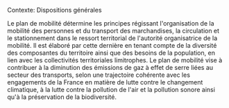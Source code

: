 Contexte: Dispositions générales

Le plan de mobilité détermine les principes régissant l'organisation de la mobilité des personnes et du transport des marchandises, la circulation et le stationnement dans le ressort territorial de l'autorité organisatrice de la mobilité. Il est élaboré par cette dernière en tenant compte de la diversité des composantes du territoire ainsi que des besoins de la population, en lien avec les collectivités territoriales limitrophes. Le plan de mobilité vise à contribuer à la diminution des émissions de gaz à effet de serre liées au secteur des transports, selon une trajectoire cohérente avec les engagements de la France en matière de lutte contre le changement climatique, à la lutte contre la pollution de l'air et la pollution sonore ainsi qu'à la préservation de la biodiversité.
